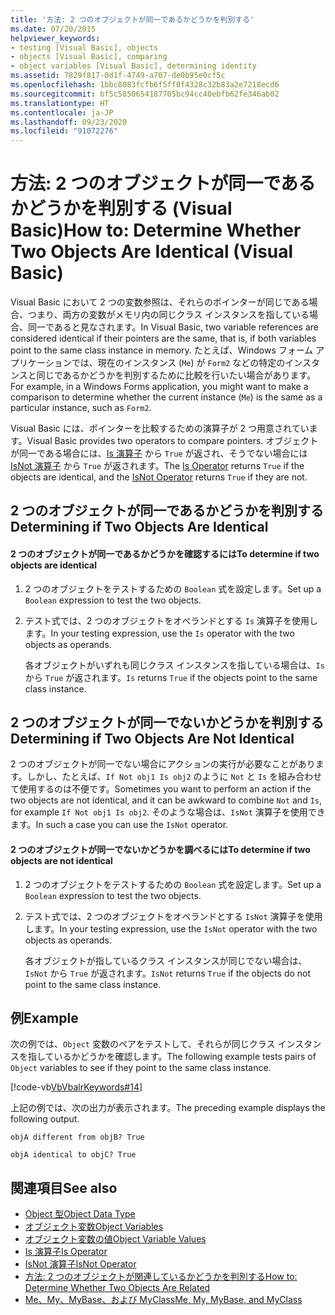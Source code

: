 ```yaml
---
title: '方法: 2 つのオブジェクトが同一であるかどうかを判別する'
ms.date: 07/20/2015
helpviewer_keywords:
- testing [Visual Basic], objects
- objects [Visual Basic], comparing
- object variables [Visual Basic], determining identity
ms.assetid: 7829f817-0d1f-4749-a707-de0b95e0cf5c
ms.openlocfilehash: 1bbc8083fcfb6f5ff0f4328c32b83a2e7218ecd6
ms.sourcegitcommit: bf5c5850654187705bc94cc40ebfb62fe346ab02
ms.translationtype: HT
ms.contentlocale: ja-JP
ms.lasthandoff: 09/23/2020
ms.locfileid: "91072276"
---
```

# <a name="how-to-determine-whether-two-objects-are-identical-visual-basic"></a><span data-ttu-id="40f23-102">方法: 2 つのオブジェクトが同一であるかどうかを判別する (Visual Basic)</span><span class="sxs-lookup"><span data-stu-id="40f23-102">How to: Determine Whether Two Objects Are Identical (Visual Basic)</span></span>

<span data-ttu-id="40f23-103">Visual Basic において 2 つの変数参照は、それらのポインターが同じである場合、つまり、両方の変数がメモリ内の同じクラス インスタンスを指している場合、同一であると見なされます。</span><span class="sxs-lookup"><span data-stu-id="40f23-103">In Visual Basic, two variable references are considered identical if their pointers are the same, that is, if both variables point to the same class instance in memory.</span></span> <span data-ttu-id="40f23-104">たとえば、Windows フォーム アプリケーションでは、現在のインスタンス (`Me`) が `Form2` などの特定のインスタンスと同じであるかどうかを判別するために比較を行いたい場合があります。</span><span class="sxs-lookup"><span data-stu-id="40f23-104">For example, in a Windows Forms application, you might want to make a comparison to determine whether the current instance (`Me`) is the same as a particular instance, such as `Form2`.</span></span>  
  
 <span data-ttu-id="40f23-105">Visual Basic には、ポインターを比較するための演算子が 2 つ用意されています。</span><span class="sxs-lookup"><span data-stu-id="40f23-105">Visual Basic provides two operators to compare pointers.</span></span> <span data-ttu-id="40f23-106">オブジェクトが同一である場合には、[Is 演算子](../../../language-reference/operators/is-operator.md) から `True` が返され、そうでない場合には [IsNot 演算子](../../../language-reference/operators/isnot-operator.md) から `True` が返されます。</span><span class="sxs-lookup"><span data-stu-id="40f23-106">The [Is Operator](../../../language-reference/operators/is-operator.md) returns `True` if the objects are identical, and the [IsNot Operator](../../../language-reference/operators/isnot-operator.md) returns `True` if they are not.</span></span>  
  
## <a name="determining-if-two-objects-are-identical"></a><span data-ttu-id="40f23-107">2 つのオブジェクトが同一であるかどうかを判別する</span><span class="sxs-lookup"><span data-stu-id="40f23-107">Determining if Two Objects Are Identical</span></span>  
  
#### <a name="to-determine-if-two-objects-are-identical"></a><span data-ttu-id="40f23-108">2 つのオブジェクトが同一であるかどうかを確認するには</span><span class="sxs-lookup"><span data-stu-id="40f23-108">To determine if two objects are identical</span></span>  
  
1. <span data-ttu-id="40f23-109">2 つのオブジェクトをテストするための `Boolean` 式を設定します。</span><span class="sxs-lookup"><span data-stu-id="40f23-109">Set up a `Boolean` expression to test the two objects.</span></span>  
  
2. <span data-ttu-id="40f23-110">テスト式では、2 つのオブジェクトをオペランドとする `Is` 演算子を使用します。</span><span class="sxs-lookup"><span data-stu-id="40f23-110">In your testing expression, use the `Is` operator with the two objects as operands.</span></span>  
  
     <span data-ttu-id="40f23-111">各オブジェクトがいずれも同じクラス インスタンスを指している場合は、`Is` から `True` が返されます。</span><span class="sxs-lookup"><span data-stu-id="40f23-111">`Is` returns `True` if the objects point to the same class instance.</span></span>  
  
## <a name="determining-if-two-objects-are-not-identical"></a><span data-ttu-id="40f23-112">2 つのオブジェクトが同一でないかどうかを判別する</span><span class="sxs-lookup"><span data-stu-id="40f23-112">Determining if Two Objects Are Not Identical</span></span>  

 <span data-ttu-id="40f23-113">2 つのオブジェクトが同一でない場合にアクションの実行が必要なことがあります。しかし、たとえば、`If Not obj1 Is obj2` のように `Not` と `Is` を組み合わせて使用するのは不便です。</span><span class="sxs-lookup"><span data-stu-id="40f23-113">Sometimes you want to perform an action if the two objects are not identical, and it can be awkward to combine `Not` and `Is`, for example `If Not obj1 Is obj2`.</span></span> <span data-ttu-id="40f23-114">そのような場合は、`IsNot` 演算子を使用できます。</span><span class="sxs-lookup"><span data-stu-id="40f23-114">In such a case you can use the `IsNot` operator.</span></span>  
  
#### <a name="to-determine-if-two-objects-are-not-identical"></a><span data-ttu-id="40f23-115">2 つのオブジェクトが同一でないかどうかを調べるには</span><span class="sxs-lookup"><span data-stu-id="40f23-115">To determine if two objects are not identical</span></span>  
  
1. <span data-ttu-id="40f23-116">2 つのオブジェクトをテストするための `Boolean` 式を設定します。</span><span class="sxs-lookup"><span data-stu-id="40f23-116">Set up a `Boolean` expression to test the two objects.</span></span>  
  
2. <span data-ttu-id="40f23-117">テスト式では、2 つのオブジェクトをオペランドとする `IsNot` 演算子を使用します。</span><span class="sxs-lookup"><span data-stu-id="40f23-117">In your testing expression, use the `IsNot` operator with the two objects as operands.</span></span>  
  
     <span data-ttu-id="40f23-118">各オブジェクトが指しているクラス インスタンスが同じでない場合は、`IsNot` から `True` が返されます。</span><span class="sxs-lookup"><span data-stu-id="40f23-118">`IsNot` returns `True` if the objects do not point to the same class instance.</span></span>  
  
## <a name="example"></a><span data-ttu-id="40f23-119">例</span><span class="sxs-lookup"><span data-stu-id="40f23-119">Example</span></span>  

 <span data-ttu-id="40f23-120">次の例では、`Object` 変数のペアをテストして、それらが同じクラス インスタンスを指しているかどうかを確認します。</span><span class="sxs-lookup"><span data-stu-id="40f23-120">The following example tests pairs of `Object` variables to see if they point to the same class instance.</span></span>  
  
 [!code-vb[VbVbalrKeywords#14](~/samples/snippets/visualbasic/VS_Snippets_VBCSharp/VbVbalrKeywords/VB/class7.vb#14)]  
  
 <span data-ttu-id="40f23-121">上記の例では、次の出力が表示されます。</span><span class="sxs-lookup"><span data-stu-id="40f23-121">The preceding example displays the following output.</span></span>  
  
 `objA different from objB? True`  
  
 `objA identical to objC? True`  
  
## <a name="see-also"></a><span data-ttu-id="40f23-122">関連項目</span><span class="sxs-lookup"><span data-stu-id="40f23-122">See also</span></span>

- [<span data-ttu-id="40f23-123">Object 型</span><span class="sxs-lookup"><span data-stu-id="40f23-123">Object Data Type</span></span>](../../../language-reference/data-types/object-data-type.md)
- [<span data-ttu-id="40f23-124">オブジェクト変数</span><span class="sxs-lookup"><span data-stu-id="40f23-124">Object Variables</span></span>](object-variables.md)
- [<span data-ttu-id="40f23-125">オブジェクト変数の値</span><span class="sxs-lookup"><span data-stu-id="40f23-125">Object Variable Values</span></span>](object-variable-values.md)
- [<span data-ttu-id="40f23-126">Is 演算子</span><span class="sxs-lookup"><span data-stu-id="40f23-126">Is Operator</span></span>](../../../language-reference/operators/is-operator.md)
- [<span data-ttu-id="40f23-127">IsNot 演算子</span><span class="sxs-lookup"><span data-stu-id="40f23-127">IsNot Operator</span></span>](../../../language-reference/operators/isnot-operator.md)
- [<span data-ttu-id="40f23-128">方法: 2 つのオブジェクトが関連しているかどうかを判別する</span><span class="sxs-lookup"><span data-stu-id="40f23-128">How to: Determine Whether Two Objects Are Related</span></span>](how-to-determine-whether-two-objects-are-related.md)
- [<span data-ttu-id="40f23-129">Me、My、MyBase、および MyClass</span><span class="sxs-lookup"><span data-stu-id="40f23-129">Me, My, MyBase, and MyClass</span></span>](../../program-structure/me-my-mybase-and-myclass.md)
